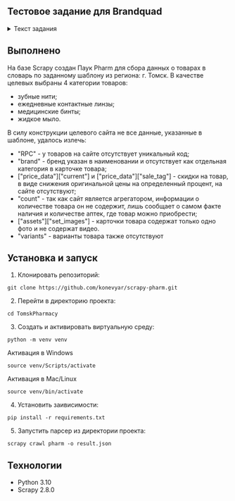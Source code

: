 ## Тестовое задание для Brandquad

<details>
    <summary>Текст задания</summary>

    Используя фреймворк Scrapy необходимо написать код программы для получения информации о товарах интернет-магазина из списка категорий по заранее заданному шаблону, 
    данную информацию необходимо представлять в виде списка словарей (один товар - один словарь) и сохрянить в файл с расширением .json

    На вход подается список категорий, выбрать минимум 3, с количеством от 30 товаров (несколько страниц в категории) на сайте apteka-ot-sklada.ru (например https://apteka-ot-sklada.ru/catalog/sredstva-gigieny/uhod-za-polostyu-rta/zubnye-niti_-ershiki)

    Обязательно осуществлять сбор данных с учетом региона - Томск

    По возможности использовать подключение через прокси

    Словарь содержащий информацию о товаре:

    {
        "timestamp":,  # Текущее время в формате timestamp
        "RPC": "",  # {str} Уникальный код товара
        "url": "",  # {str} Ссылка на страницу товара
        "title": "",  # {str} Заголовок/название товара (если в карточке товара указан цвет или объем, необходимо добавить их в title в формате: "{название}, {цвет}")
        "marketing_tags": [],  # {list of str} Список тэгов, например: ['Популярный', 'Акция', 'Подарок'], если тэг представлен в виде изображения собирать его не нужно
        "brand": "",  # {str} Брэнд товара
        "section": [],  # {list of str} Иерархия разделов, например: ['Игрушки', 'Развивающие и интерактивные игрушки', 'Интерактивные игрушки']
        "price_data": {
            "current": 0.,  # {float} Цена со скидкой, если скидки нет то = original
            "original": 0.,  # {float} Оригинальная цена
            "sale_tag": ""  #{str} Если есть скидка на товар то необходимо вычислить процент скидки и записать формате: "Скидка {}%"
        },
        "stock": {
            "in_stock": True,  # {bool} Должно отражать наличие товара в магазине
            "count": 0 # {int} Если есть возможность получить информацию о количестве оставшегося товара в наличии, иначе 0
        },
        "assets": {
            "main_image": "",  # {str} Ссылка на основное изображение товара
            "set_images": [],  # {list of str} Список больших изображений товара
            "view360": [],  # {list of str}
            "video": []  # {list of str} 
        },
        "metadata": {
            "__description": "",  # {str} Описание товар
            # Ниже добавить все характеристики которые могут быть на странице тоавара, такие как Артикул, Код товара, Цвет, Объем, Страна производитель и т.д.
            "АРТИКУЛ": "A88834",
            "СТРАНА ПРОИЗВОДИТЕЛЬ": "Китай"
        }
        "variants": 1,  # {int} Кол-во вариантов у товара в карточке (За вариант считать только цвет или объем/масса. Размер у одежды или обуви варинтами не считаются)
    }
</details>

## Выполнено

На базе Scrapy создан Паук Pharm для сбора данных о товарах в словарь по заданному шаблону из региона: г. Томск.
В качестве целевых выбраны 4 категории товаров:
- зубные нити;
- ежедневные контактные линзы;
- медицинские бинты;
- жидкое мыло.

В силу конструкции целевого сайта не все данные, указанные в шаблоне, удалось излечь:
- "RPC" - у товаров на сайте отсутствует уникальный код;
- "brand" - бренд указан в наименовании и отсутствует как отдельная категория в карточке товара;
- ["price_data"]["current"] и ["price_data"]["sale_tag"] - скидки на товар, в виде снижения оригинальной цены на определенный процент, на сайте отсутствуют;
- "count" - так как сайт является агрегатором, информации о количестве товара он не содержит, лишь сообщает о самом факте наличия и количестве аптек, где товар можно приобрести;
- ["assets"]["set_images"] - карточки товара содержат только одно фото и не содержат видео.
- "variants" - варианты товара также отсутствуют

## Установка и запуск ##

1. Клонировать репозиторий:
```
git clone https://github.com/konevyar/scrapy-pharm.git
```

2. Перейти в директорию проекта:
```
cd TomskPharmacy
```

3. Создать и активировать виртуальную среду:
```
python -m venv venv
```

Активация в Windows
```
source venv/Scripts/activate
```

Активация в Mac/Linux
```
source venv/bin/activate
```

4. Установить заивисимости:
```
pip install -r requirements.txt
```

5. Запустить парсер из директории проекта:
```
scrapy crawl pharm -o result.json
```

## Технологии ##
- Python 3.10
- Scrapy 2.8.0
